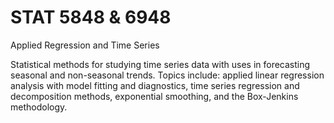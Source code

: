 STAT 5848 & 6948
========
Applied Regression and Time Series

Statistical methods for studying time series data with uses in forecasting seasonal and non-seasonal trends. Topics include: applied linear regression analysis with model fitting and diagnostics, time series regression and decomposition methods, exponential smoothing, and the Box-Jenkins methodology.
